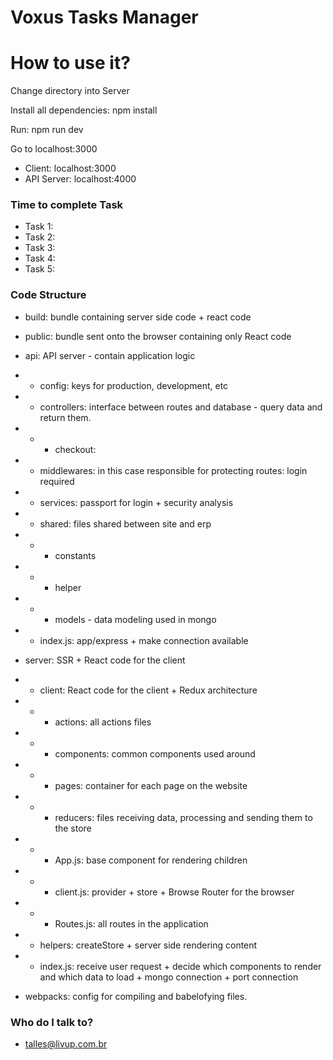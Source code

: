 # Voxus Tasks Manager


# How to use it? #

Change directory into Server

Install all dependencies: npm install 

Run: npm run dev

Go to localhost:3000

* Client: localhost:3000
* API Server: localhost:4000

### Time to complete Task ###

* Task 1:
* Task 2:
* Task 3:
* Task 4:
* Task 5: 


### Code Structure ###

* build: bundle containing server side code + react code
* public: bundle sent onto the browser containing only React code 

* api: API server - contain application logic
* * config: keys for production, development, etc
* * controllers: interface between routes and database - query data and return them.
* * * checkout: 
* * middlewares: in this case responsible for protecting routes: login required
* * services: passport for login + security analysis
* * shared: files shared between site and erp 
* * * constants
* * * helper
* * * models - data modeling used in mongo
* * index.js: app/express + make connection available

* server: SSR + React code for the client
* * client: React code for the client + Redux architecture
* * * actions: all actions files
* * * components: common components used around
* * * pages: container for each page on the website
* * * reducers: files receiving data, processing and sending them to the store
* * * App.js: base component for rendering children
* * * client.js: provider + store + Browse Router for the browser
* * * Routes.js: all routes in the application
* * helpers: createStore + server side rendering content
* * index.js: receive user request + decide which components to render and which data to load + mongo connection + port connection

* webpacks: config for compiling and babelofying files.

### Who do I talk to? ###

* talles@livup.com.br



